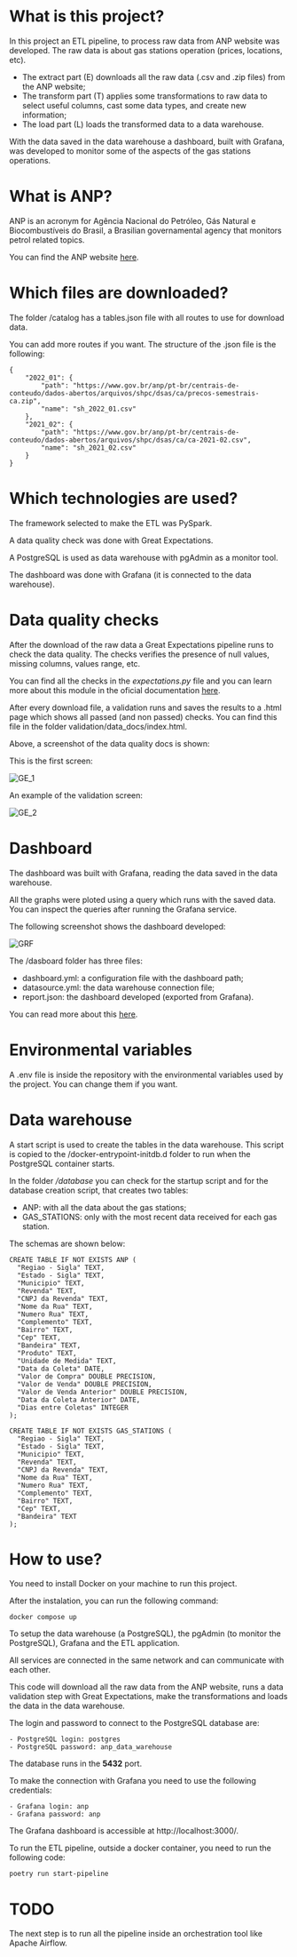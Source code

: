# What is this project?

In this project an ETL pipeline, to process raw data from ANP website was developed. The raw data is about gas stations operation (prices, locations, etc).

- The extract part (E) downloads all the raw data (.csv and .zip files) from the ANP website;
- The transform part (T) applies some transformations to raw data to select useful columns, cast some data types, and create new information;
- The load part (L) loads the transformed data to a data warehouse.

With the data saved in the data warehouse a dashboard, built with Grafana, was developed to monitor some of the aspects of the gas stations operations.

# What is ANP?

ANP is an acronym for Agência Nacional do Petróleo, Gás Natural e Biocombustíveis do Brasil, a Brasilian governamental agency that monitors petrol related topics.

You can find the ANP website [here](https://www.gov.br/anp/pt-br).

# Which files are downloaded?

The folder /catalog has a tables.json file with all routes to use for download data.

You can add more routes if you want. The structure of the .json file is the following:

```
{
    "2022_01": {
        "path": "https://www.gov.br/anp/pt-br/centrais-de-conteudo/dados-abertos/arquivos/shpc/dsas/ca/precos-semestrais-ca.zip",
        "name": "sh_2022_01.csv"
    },
    "2021_02": {
        "path": "https://www.gov.br/anp/pt-br/centrais-de-conteudo/dados-abertos/arquivos/shpc/dsas/ca/ca-2021-02.csv",
        "name": "sh_2021_02.csv"
    }
}
```

# Which technologies are used?


The framework selected to make the ETL was PySpark.

A data quality check was done with Great Expectations.

A PostgreSQL is used as data warehouse with pgAdmin as a monitor tool.

The dashboard was done with Grafana (it is connected to the data warehouse).

# Data quality checks

After the download of the raw data a Great Expectations pipeline runs to check the data quality. The checks verifies the presence of null values, missing columns, values range, etc.

You can find all the checks in the *expectations.py* file and you can learn more about this module in the oficial documentation [here](https://greatexpectations.io/).

After every download file, a validation runs and saves the results to a .html page which shows all passed (and non passed) checks. You can find this file in the folder validation/data_docs/index.html.

Above, a screenshot of the data quality docs is shown:

This is the first screen:

![GE_1](/static/GE_1.png)

An example of the validation screen:

![GE_2](/static/GE_2.png)


# Dashboard

The dashboard was built with Grafana, reading the data saved in the data warehouse.

All the graphs were ploted using a query which runs with the saved data. You can inspect the queries after running the Grafana service.

The following screenshot shows the dashboard developed:

![GRF](/static/GRF.png)

The /dasboard folder has three files:

- dashboard.yml: a configuration file with the dashboard path;
- datasource.yml: the data warehouse connection file;
- report.json: the dashboard developed (exported from Grafana).

You can read more about this [here](https://grafana.com/docs/grafana/latest/datasources/).

# Environmental variables

A .env file is inside the repository with the environmental variables used by the project. You can change them if you want.

# Data warehouse

A start script is used to create the tables in the data warehouse. This script is copied to the /docker-entrypoint-initdb.d folder to run when the PostgreSQL container starts.

In the folder */database* you can check for the startup script and for the database creation script, that creates two tables:

- ANP: with all the data about the gas stations;
- GAS_STATIONS: only with the most recent data received for each gas station.

The schemas are shown below:

```
CREATE TABLE IF NOT EXISTS ANP (
  "Regiao - Sigla" TEXT,
  "Estado - Sigla" TEXT,
  "Municipio" TEXT,
  "Revenda" TEXT,
  "CNPJ da Revenda" TEXT,
  "Nome da Rua" TEXT,
  "Numero Rua" TEXT,
  "Complemento" TEXT,
  "Bairro" TEXT,
  "Cep" TEXT,
  "Bandeira" TEXT,
  "Produto" TEXT,
  "Unidade de Medida" TEXT,
  "Data da Coleta" DATE,
  "Valor de Compra" DOUBLE PRECISION,
  "Valor de Venda" DOUBLE PRECISION,
  "Valor de Venda Anterior" DOUBLE PRECISION,
  "Data da Coleta Anterior" DATE,
  "Dias entre Coletas" INTEGER
);
```

```
CREATE TABLE IF NOT EXISTS GAS_STATIONS (
  "Regiao - Sigla" TEXT,
  "Estado - Sigla" TEXT,
  "Municipio" TEXT,
  "Revenda" TEXT,
  "CNPJ da Revenda" TEXT,
  "Nome da Rua" TEXT,
  "Numero Rua" TEXT,
  "Complemento" TEXT,
  "Bairro" TEXT,
  "Cep" TEXT,
  "Bandeira" TEXT
);
```

# How to use?

You need to install Docker on your machine to run this project.

After the instalation, you can run the following command:

```
docker compose up
```

To setup the data warehouse (a PostgreSQL), the pgAdmin (to monitor the PostgreSQL), Grafana and the ETL application.

All services are connected in the same network and can communicate with each other.

This code will download all the raw data from the ANP website, runs a data validation step with Great Expectations, make the transformations and loads the data in the data warehouse.

The login and password to connect to the PostgreSQL database are:

```
- PostgreSQL login: postgres
- PostgreSQL password: anp_data_warehouse
```

The database runs in the **5432** port.

To make the connection with Grafana you need to use the following credentials:

```
- Grafana login: anp
- Grafana password: anp
```

The Grafana dashboard is accessible at http://localhost:3000/.

To run the ETL pipeline, outside a docker container, you need to run the following code:

```
poetry run start-pipeline
```

# TODO

The next step is to run all the pipeline inside an orchestration tool like Apache Airflow.
